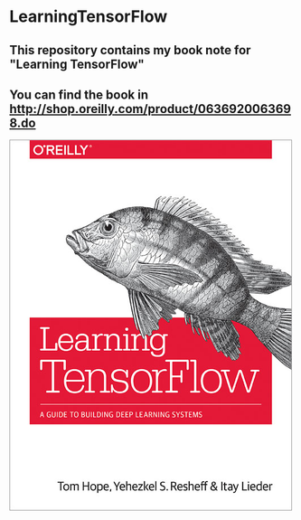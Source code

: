 # LearningTensorFlow
## This repository contains my book note for "Learning TensorFlow"
## You can find the book in http://shop.oreilly.com/product/0636920063698.do

![alt text](BookCover.jpg "Book Cover")
